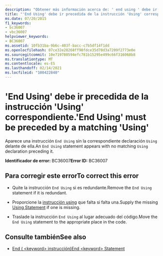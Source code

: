 ```yaml
---
description: "Obtener más información acerca de: ' end using ' debe ir precedida de la función ' Using ' correspondiente"
title: "'End Using' debe ir precedida de la instrucción 'Using' correspondiente."
ms.date: 07/20/2015
f1_keywords:
- bc36007
- vbc36007
helpviewer_keywords:
- BC36007
ms.assetid: 10fb31ba-9b6c-403f-bacc-c7b5df14f1dd
ms.openlocfilehash: 07ce32e28268ff90fdce35d70d3a7209f2773e0e
ms.sourcegitcommit: 10e719780594efc781b15295e499c66f316068b8
ms.translationtype: MT
ms.contentlocale: es-ES
ms.lasthandoff: 02/14/2021
ms.locfileid: "100422840"
---
```

# <a name="end-using-must-be-preceded-by-a-matching-using"></a><span data-ttu-id="76aaf-103">'End Using' debe ir precedida de la instrucción 'Using' correspondiente.</span><span class="sxs-lookup"><span data-stu-id="76aaf-103">'End Using' must be preceded by a matching 'Using'</span></span>

<span data-ttu-id="76aaf-104">Aparece una instrucción `End Using` sin la correspondiente declaración `Using` delante de ella.</span><span class="sxs-lookup"><span data-stu-id="76aaf-104">An `End Using` statement appears with no matching `Using` declaration preceding it.</span></span>  
  
 <span data-ttu-id="76aaf-105">**Identificador de error:** BC36007</span><span class="sxs-lookup"><span data-stu-id="76aaf-105">**Error ID:** BC36007</span></span>  
  
## <a name="to-correct-this-error"></a><span data-ttu-id="76aaf-106">Para corregir este error</span><span class="sxs-lookup"><span data-stu-id="76aaf-106">To correct this error</span></span>  
  
- <span data-ttu-id="76aaf-107">Quite la instrucción `End Using` si es redundante.</span><span class="sxs-lookup"><span data-stu-id="76aaf-107">Remove the `End Using` statement if it is redundant.</span></span>  
  
- <span data-ttu-id="76aaf-108">Proporcione la [instrucción using](../language-reference/statements/using-statement.md) que falta si falta una.</span><span class="sxs-lookup"><span data-stu-id="76aaf-108">Supply the missing [Using Statement](../language-reference/statements/using-statement.md) if one is missing.</span></span>  
  
- <span data-ttu-id="76aaf-109">Traslade la instrucción `End Using` al lugar adecuado del código.</span><span class="sxs-lookup"><span data-stu-id="76aaf-109">Move the `End Using` statement to the appropriate place in the code.</span></span>  
  
## <a name="see-also"></a><span data-ttu-id="76aaf-110">Consulte también</span><span class="sxs-lookup"><span data-stu-id="76aaf-110">See also</span></span>

- [<span data-ttu-id="76aaf-111">End ( \<keyword> instrucción)</span><span class="sxs-lookup"><span data-stu-id="76aaf-111">End \<keyword> Statement</span></span>](../language-reference/statements/end-keyword-statement.md)
